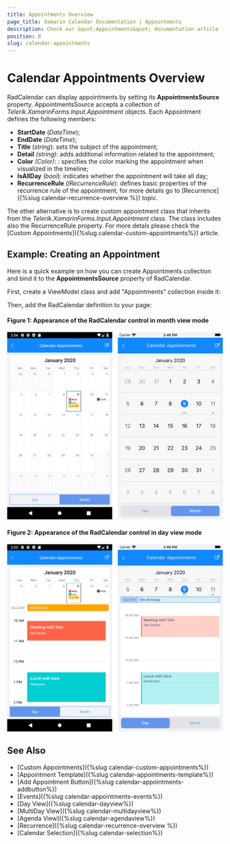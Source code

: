 ```yaml
---
title: Appointments Overview
page_title: Xamarin Calendar Documentation | Appointments
description: Check our &quot;Appointments&quot; documentation article for Telerik Calendar for Xamarin control.
position: 0
slug: calendar-appointments
---
```


# Calendar Appointments Overview

RadCalendar can display appointments by setting its **AppointmentsSource** property. AppointmentsSource accepts a collection of *Telerik.XamarinForms.Input.Appointment* objects. Each Appointment defines the following members:

- **StartDate** (*DateTime*);
- **EndDate** (*DateTime*);
- **Title** (*string*): sets the subject of the appointment;
- **Detail** *(string)*: adds additional information related to the appointment;
- **Color** *(Color)*: : specifies the color marking the appointment when visualized in the timeline; 
- **IsAllDay** (*bool*): indicates whether the appointment will take all day;
- **RecurrenceRule** (*IRecurrenceRule*): defines basic properties of the recurrence rule of the appointment, for more details go to [Recurrence]({%slug calendar-recurrence-overview %}) topic.

The other alternative is to create custom appointment class that inherits from the *Telerik.XamarinForms.Input.Appointment* class. The class includes also the RecurrenceRule property. For more detals please check the [Custom Appointments]({%slug calendar-custom-appointments%}) article.
 
## Example: Creating an Appointment

Here is a quick example on how you can create Appointments collection and bind it to the **AppointmentsSource** property of RadCalendar.

First, create a ViewModel class and add "Appointments" collection inside it:

<snippet id='calendar-appointments-viewmodel'/>

Then, add the RadCalendar definition to your page:

<snippet id='calendar-appointments-example' />

#### **Figure 1: Appearance of the RadCalendar control in month view mode**

![Appointments monthview](../images/monthviews.png)

#### **Figure 2: Appearance of the RadCalendar control in day view mode**

![Appointments dayview](../images/dayviews.png)

## See Also

* [Custom Appointments]({%slug calendar-custom-appointments%})
* [Appointment Template]({%slug calendar-appointments-template%})
* [Add Appointment Button]({%slug calendar-appointments-addbutton%})
* [Events]({%slug calendar-appointments-events%})
* [Day View]({%slug calendar-dayview%})
* [MultiDay View]({%slug calendar-multidayview%})
* [Agenda View]({%slug calendar-agendaview%})
* [Recurrence]({%slug calendar-recurrence-overview %})
* [Calendar Selection]({%slug calendar-selection%})
